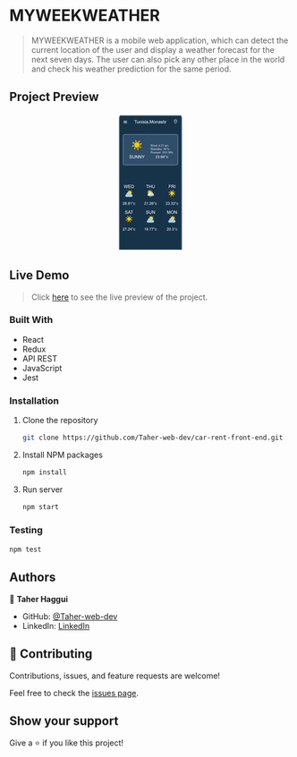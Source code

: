 # MYWEEKWEATHER
> MYWEEKWEATHER is a mobile web application, which can detect the current location of the user and display a weather forecast for the next seven days. The user can also pick any other place in the world and check his weather prediction for the same period.  

## Project Preview

<p align="center">
  <img src="./src/Statics/Images/overflow_weather .gif">
</p>


## Live Demo
> Click [here](https://myweekweather.netlify.app/) to see the live preview of the project.


### Built With

- React
- Redux
- API REST
- JavaScript
- Jest


### Installation

1. Clone the repository
   ```sh
   git clone https://github.com/Taher-web-dev/car-rent-front-end.git
   ```
2. Install NPM packages
   ```sh
   npm install
   ```
3. Run server
   ```sh
   npm start
   ```
   
### Testing
   ```sh
   npm test
   ```
## Authors


👤 **Taher Haggui**

- GitHub: [@Taher-web-dev](https://github.com/Taher-web-dev)
- LinkedIn: [LinkedIn](https://www.linkedin.com/in/taher-haggui/)


## 🤝 Contributing

Contributions, issues, and feature requests are welcome!

Feel free to check the [issues page](../../issues/).


## Show your support

Give a ⭐️ if you like this project!
